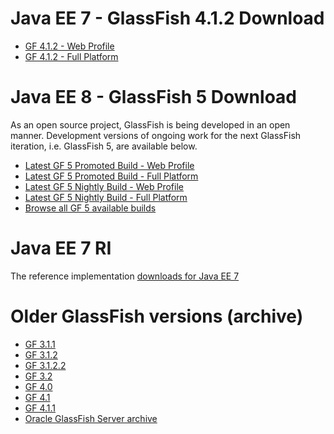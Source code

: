 # Java EE 7 - GlassFish 4.1.2 Download

* [GF 4.1.2 - Web Profile](http://download.java.net/glassfish/4.1.2/release/glassfish-4.1.2-web.zip)
* [GF 4.1.2 - Full Platform](http://download.java.net/glassfish/4.1.2/release/glassfish-4.1.2.zip)

# Java EE 8 - GlassFish 5 Download

As an open source project, GlassFish is being developed in an open manner. Development versions of ongoing work for the next GlassFish iteration, i.e. GlassFish 5, are available below.

* [Latest GF 5 Promoted Build - Web Profile](http://download.oracle.com/glassfish/5.0/promoted/latest-web.zip)
* [Latest GF 5 Promoted Build - Full Platform](http://download.oracle.com/glassfish/5.0/promoted/latest-glassfish.zip)
* [Latest GF 5 Nightly Build - Web Profile](http://download.oracle.com/glassfish/5.0/nightly/latest-web.zip)
* [Latest GF 5 Nightly Build - Full Platform](http://download.oracle.com/glassfish/5.0/nightly/latest-glassfish.zip)
* [Browse all GF 5 available builds](http://download.oracle.com/glassfish/5.0/nightly/)

# Java EE 7 RI #

The reference implementation [downloads for Java EE 7](downloads/ri/index.html)

# Older GlassFish versions (archive) #

* [GF 3.1.1](http://download.oracle.com/glassfish/3.1.1)
* [GF 3.1.2](http://download.oracle.com/glassfish/3.1.2)
* [GF 3.1.2.2](http://download.oracle.com/glassfish/3.1.2.2)
* [GF 3.2](http://download.oracle.com/glassfish/3.2)
* [GF 4.0](http://download.oracle.com/glassfish/4.0)
* [GF 4.1](http://download.oracle.com/glassfish/4.1)
* [GF 4.1.1](http://download.oracle.com/glassfish/4.1.1)
* [Oracle GlassFish Server archive](http://www.oracle.com/technetwork/java/javaee/downloads/java-archive-downloads-glassfish-419424.html)

